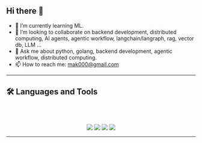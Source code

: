 ## Hi there 👋

<!--
**adeelkhan/adeelkhan** is a ✨ _special_ ✨ repository because its `README.md` (this file) appears on your GitHub profile.

Here are some ideas to get you started:

-->
- 🌱 I’m currently learning ML.
- 👯 I’m looking to collaborate on backend development, distributed computing, AI agents, agentic workflow, langchain/langraph, rag, vector db, LLM ...
- 💬 Ask me about python, golang, backend development, agentic workflow, distributed computing.
- 📫 How to reach me: mak000@gmail.com
<hr>

## 🛠️ Languages and Tools
<br>
<br>
<p align="center">
  <img src="https://skillicons.dev/icons?i=c,python,golang,ts,js,react,nextjs,django" />
  <img src="https://skillicons.dev/icons?i=mongodb,postgres,mysql,redis,elasticsearch" />
  <img src="https://skillicons.dev/icons?i=flask,nginx" />
  <img src="https://skillicons.dev/icons?i=azure,aws,gcp,docker,kubernetes" />
</p>

<hr>

